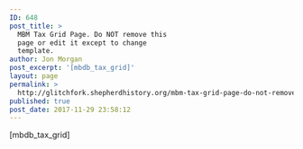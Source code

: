 ```yaml
---
ID: 648
post_title: >
  MBM Tax Grid Page. Do NOT remove this
  page or edit it except to change
  template.
author: Jon Morgan
post_excerpt: '[mbdb_tax_grid]'
layout: page
permalink: >
  http://glitchfork.shepherdhistory.org/mbm-tax-grid-page-do-not-remove-this-page-or-edit-it-except-to-change-template-2/
published: true
post_date: 2017-11-29 23:58:12
---
```

[mbdb_tax_grid]